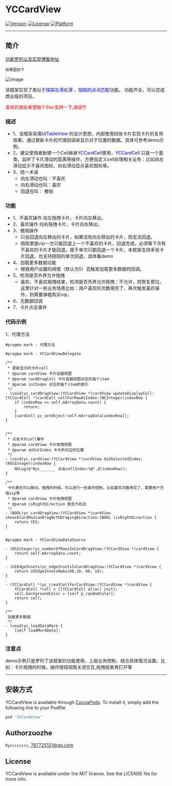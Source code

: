 # YCCardView
[![Version](https://img.shields.io/cocoapods/v/YCCardView.svg?style=flat)](https://cocoapods.org/pods/YCCardView)
[![License](https://img.shields.io/cocoapods/l/YCCardView.svg?style=flat)](https://cocoapods.org/pods/YCCardView)
[![Platform](https://img.shields.io/cocoapods/p/YCCardView.svg?style=flat)](https://cocoapods.org/pods/YCCardView)

-----
## 简介

[功能罗列以及实现博客地址](https://juejin.cn/post/7036769362652430372 "") 


`效果图如下`

![image](./source/img_01.gif)

该框架实现了类似于<font color=#0000FF >探探左滑右滑</font> 、<font color=#0000FF >陌陌的点点匹配</font>功能。 功能齐全，可以完成商业级的项目。

<font color=#FF0000 >喜欢的朋友希望给个Star支持一下,谢谢!!!</font>

### 描述
- 1、该框架采用<font color=#0000FF >UITableView</font> 的设计思想，内部使用四张卡片实现卡片的复用效果。通过更新卡片的代理回调来显示对于位置的数据。具体可参考demo示例。
- 2、建议使用者新建一个Cell继承<font color=#0000FF >YCCardCell</font>使用，<font color=#0000FF >YCCardCell</font> 只是一个基类，监听了卡片滑动的距离等操作，方便自定义cell处理相关业务：比如向左滑动显示不喜欢图标，向右滑动显示喜欢图标等。
- 3、统一术语
    - 向左滑动也叫：不喜欢
    - 向右滑动也叫：喜欢
    - 回退也叫： 撤销 

### 功能
- 1、不喜欢操作
   向左拖拽卡片，卡片向左移出。
- 2、喜欢操作
    向右拖拽卡片，卡片向左移出。
- 3、撤销操作
    - 只会回退向左移出的卡片，如果没有向左移出的卡片，则无法回退。 
    - 陌陌里面vip一次只能回退上一个不喜欢的卡片，回退完成，必须等下次有不喜欢的卡片才能回退。属于单次只能回退一个卡片，本框架支持多张卡片回退，也支持陌陌的单次回退，具体看demo
- 4、加载更多数据功能
    - 根据用户设置的阀值（默认为5）去触发加载更多数据的回调。
- 5、检测是否外界允许拖拽
    - 喜欢、不喜欢拖拽结束，检测是否外界允许拖拽：不允许，则恢复原位。这里针对一些业务场景比如：用户喜欢的次数用完了，再次触发喜欢操作，则需要弹框购买vip。
- 6、无数据回调
- 7、卡片点击事件
    
    
### 代码示例

1、代理方法
```objc
#pragma mark - 代理方法

#pragma mark - YCCardViewDelegate

/**
 * 更新显示的卡片cell
 * @param cardView 卡片容器视图
 * @param cardDragCell 卡片容器视图对应的每个item
 * @param intIndex 对应的每个item的索引
 */
- (void)yc_cardDragView:(YCCardView *)cardView updateDisplayCell:(YCCardCell *)cardCell cellForRowAtIndex:(NSInteger)indexRow {
    if (indexRow >= self.mArrayData.count) {
        return;
    }
    [cardCell yc_setObject:self.mArrayData[indexRow]];
}


/**
 * 点击卡片cell事件
 * @param cardView 卡片拖拽视图
 * @param aUIntIndex 卡片所对应的位置
 */
- (void)yc_cardView:(YCCardView *)cardView didSelectedIndex:(NSUInteger)indexRow {
    NSLog(@"Ryc_______ 点击cellIndex:%@",@(indexRow));
}

/**
 卡片是否可以移动，拖拽的时候，可以进行一些条件控制，比如喜欢次数用完了，需要用户充值vip等
 * @param cardView 卡片拖拽视图
 * @param isRightDirection 是否为右边
 */
- (BOOL)yc_cardDragView:(YCCardView *)cardView cheackCardHasCanDragWithDragingDirection:(BOOL )isRightDirection {
    return YES;
}


#pragma mark - YCCardViewDataSource

- (NSInteger)yc_numberOfRowsInCardDragView:(YCCardView *)cardView {
    return self.mArrayData.count;
}

- (UIEdgeInsets)yc_edgeInsetsInCardDragView:(YCCardView *)cardView {
    return UIEdgeInsetsMake(60,10, 60, 10);
}

- (YCCardCell *)yc_creatCellForCardView:(YCCardView *)cardView {
    YCCardCell *cell = [[YCCardCell alloc] init];
    cell.backgroundColor = [self p_randomColor];
    return cell;
}

/**
 加载更多数据
 */
- (void)yc_loadDataMore {
    [self loadMoreData];
}

```


### 注意点
demo示例只是罗列了该框架的功能使用，上层业务控制，结合具体情况设置。比如：卡片拖拽的时候，操作按钮视图关闭交互,拖拽结束再打开等

-----
## 安装方式

YCCardView is available through [CocoaPods](https://cocoapods.org). To install
it, simply add the following line to your Podfile:

```ruby
pod 'YCCardView'
```

## Authorzuozhe

`Rycccccccc`, 787725121@qq.com

## License

YCCardView is available under the MIT license. See the LICENSE file for more info.
